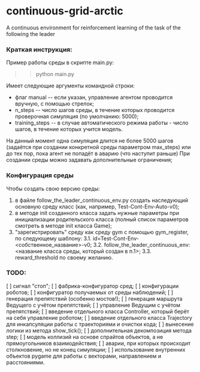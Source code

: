 # continuous-grid-arctic
A continuous environment for reinforcement learning of the task of the following the leader

### Краткая инструкция:
Пример работы среды в скрипте main.py:
>> python main.py

Имеет следующие аргументы командной строки:
* флаг manual -- если указан, управление агентом проводится вручную, с помощью стрелок;
* n_steps -- число шагов среды, в течение которых проводится проверочная симуляция (по умолчанию: 5000);
* training_steps -- в случае автоматического режима работы - число шагов, в течение которых учится модель.

На данный момент одна симуляция длится не более 5000 шагов (задаётся при создании конкретной среды параметром max_steps) или до тех пор, пока агент не попадёт в аварию (что наступит раньше)
При создании среды можно задавать дополнительные ограничения;

### Конфигурация среды
Чтобы создать свою версию среды: 
1. в файле follow_the_leader_continuous_env.py создать наследующий основную среду класс (как, например, Test-Cont-Env-Auto-v0);
2. в методе init созданного класса задать нужные параметры при инициализации родительского класса (полный список параметров смотреть в методе init класса Game);
3. "зарегистрировать" среду как среду gym с помощью gym_register, по следующему шаблону:
    3.1. id=Test-Cont-Env-<собственное_название>-v0;
    3.2. follow_the_leader_continuous_env:<название класса среды, который создан в п.1>;
    3.3. reward_threshold по своему желанию.

### TODO:
[ ] сигнал "стоп";
[ ] фабрика-конфигуратор сред;
[ ] конфигурации роботов;
[ ] конфигуратор получаемых от среды наблюдений;
[ ] генерация препятствий (особенно мостов!);
[ ] генерация маршрута Ведущего с учётом препятствий;
[ ] управление Ведущим с учётом препятствий;
[ ] введение отдельного класса Controller, который берёт на себя управление роботом;
[ ] введение отдельного класса Trajectory для инкапсуляции работы с траекториями и очистки кода;
[ ] вынесение логики из метода show_tick();
[ ] дополнительная декомпозиция метода step;
[ ] модель коллизий на основе спрайтов объектов, а не прямоугольников взаимодействия;
[ ] аварии, при которых происходит столкновение, но не конец симуляции;
[ ] использование внутренних объектов pygame для работы с векторами, направлением и расстояниями.